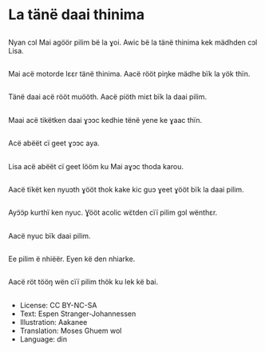 # La tänë daai thinima

##
Nyan cɔl Mai agöör pilim bë la ɣoi. Awic bë la tänë thinima kek mädhden cɔl Lisa.

##
Mai acë motorde lεεr tänë thinima. Aacë rööt piŋke mädhe bïk la yök thïn.

##
Tänë daai acë rööt muööth. Aacë piöth miεt bïk la daai pilim.

##
Maai acë tikëtken daai ɣɔɔc kedhie tënë yene ke ɣaac thïn.

##
Acë abëët cï geet ɣɔɔc aya.

##
Lisa acë abëët cï geet lööm ku Mai aɣɔc thoda karou.

##
Aacë tïkët ken nyuɔth ɣööt thok kake kic guɔ ɣeet ɣööt bïk la daai pilim.

##
Ayɔ̈ɔ̈p kurthï ken nyuc. Ɣööt acolic wɛ̈tden cïï pilim gɔl wënthεr.

##
Aacë nyuc bïk daai pilim.

##
Ee pilim ë nhiëër. Eyen kë den nhiarke.

##
Aacë röt tööŋ wën cïï pilim thök ku lek kë bai.

##
* License: CC BY-NC-SA
* Text: Espen Stranger-Johannessen
* Illustration: Aakanee
* Translation: Moses Ghuem wol
* Language: din
